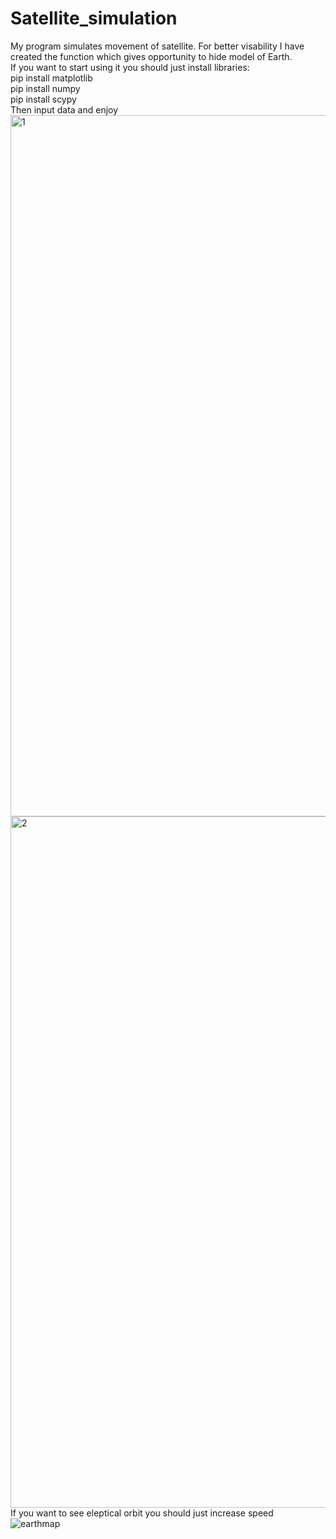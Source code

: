 # Satellite_simulation
My program simulates movement of satellite. For better visability I have created the function which gives opportunity to hide model of Earth.  
If you want to start using it you should just install libraries:  
pip install matplotlib  
pip install numpy  
pip install scypy  
Then input data and enjoy  
<img width="1122" alt="1" src="https://user-images.githubusercontent.com/79036529/207688178-73f58abf-01ab-4352-8870-0c974b22a67e.png">
<img width="1106" alt="2" src="https://user-images.githubusercontent.com/79036529/207688226-7fc88ddc-5e3e-4d94-8496-88f48d2930c8.png">
If you want to see eleptical orbit you should just increase speed  
![earthmap](https://user-images.githubusercontent.com/79036529/207688267-7dcb79ca-76da-4b6f-9292-bff342d7808e.jpg)
